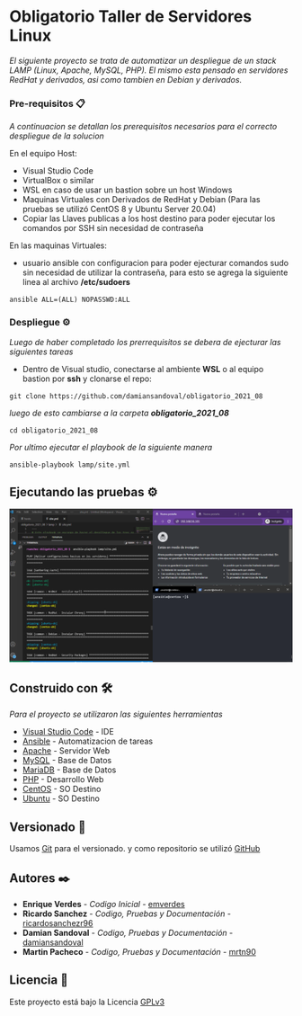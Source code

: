 # Obligatorio Taller de Servidores Linux

_El siguiente proyecto se trata de automatizar un despliegue de un stack LAMP (Linux, Apache, MySQL, PHP).
El mismo esta pensado en servidores RedHat y derivados, asi como tambien en Debian y derivados._


### Pre-requisitos 📋

_A continuacion se detallan los prerequisitos necesarios para el correcto despliegue de la solucion_

En el equipo Host:
* Visual Studio Code
* VirtualBox o similar
* WSL en caso de usar un bastion sobre un host Windows
* Maquinas Virtuales con Derivados de RedHat y Debian (Para las pruebas se utilizó CentOS 8 y Ubuntu Server 20.04)
* Copiar las Llaves publicas a los host destino para poder ejecutar los comandos por SSH sin necesidad de contraseña

En las maquinas Virtuales:
* usuario ansible con configuracion para poder ejecturar comandos sudo sin necesidad de utilizar la contraseña, para esto se agrega la siguiente linea al archivo **/etc/sudoers**

```
ansible ALL=(ALL) NOPASSWD:ALL
```


### Despliegue ⚙️

_Luego de haber completado los prerrequisitos se debera de ejecturar las siguientes tareas_

* Dentro de Visual studio, conectarse al ambiente **WSL** o al equipo bastion por **ssh** y clonarse el repo:

```
git clone https://github.com/damiansandoval/obligatorio_2021_08
```

_luego de esto cambiarse a la carpeta **obligatorio_2021_08**_

```
cd obligatorio_2021_08
```

_Por ultimo ejecutar el playbook de la siguiente manera_

```
ansible-playbook lamp/site.yml
```

## Ejecutando las pruebas ⚙️

![Prueba](https://github.com/damiansandoval/obligatorio_2021_08/blob/main/images/playbook-exec.gif)


## Construido con 🛠️

_Para el proyecto se utilizaron las siguientes herramientas_

* [Visual Studio Code](http://www.dropwizard.io/1.0.2/docs/) - IDE
* [Ansible](https://www.ansible.com/) - Automatizacion de tareas
* [Apache](https://httpd.apache.org/) - Servidor Web
* [MySQL](https://www.mysql.com/) - Base de Datos
* [MariaDB](https://mariadb.org/) - Base de Datos
* [PHP](https://www.php.net/) - Desarrollo Web
* [CentOS](https://www.centos.org/) - SO Destino
* [Ubuntu](https://ubuntu.com) - SO Destino


## Versionado 📌

Usamos [Git](http://https://git-scm.com/) para el versionado. y como repositorio se utilizó [GitHub](https://github.com/)

## Autores ✒️

* **Enrique Verdes** - *Codigo Inicial* - [emverdes](https://github.com/emverdes)
* **Ricardo Sanchez** - *Codigo, Pruebas y Documentación* - [ricardosanchezr96](https://github.com/ricardosanchezr96)
* **Damian Sandoval** - *Codigo, Pruebas y Documentación* - [damiansandoval](https://github.com/damiansandoval)
* **Martin Pacheco** - *Codigo, Pruebas y Documentación* - [mrtn90](https://github.com/mrtn90)

## Licencia 📄

Este proyecto está bajo la Licencia [GPLv3](https://www.gnu.org/licenses/gpl-3.0.html)




